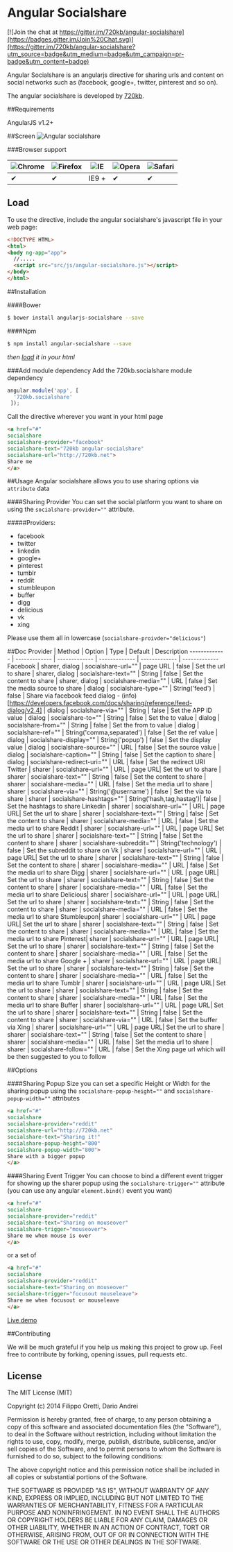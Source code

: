 Angular Socialshare
==================

[![Join the chat at https://gitter.im/720kb/angular-socialshare](https://badges.gitter.im/Join%20Chat.svg)](https://gitter.im/720kb/angular-socialshare?utm_source=badge&utm_medium=badge&utm_campaign=pr-badge&utm_content=badge)


Angular Socialshare is an angularjs directive for sharing urls and content on social networks such as (facebook, google+, twitter, pinterest and so on).


The angular socialshare is developed by [720kb](http://720kb.net).

##Requirements


AngularJS v1.2+

##Screen
![Angular socialshare](http://i.imgur.com/uRg6mO5.jpg)

###Browser support


![Chrome](https://raw.github.com/alrra/browser-logos/master/chrome/chrome_48x48.png) | ![Firefox](https://raw.github.com/alrra/browser-logos/master/firefox/firefox_48x48.png) | ![IE](https://raw.github.com/alrra/browser-logos/master/internet-explorer/internet-explorer_48x48.png) | ![Opera](https://raw.github.com/alrra/browser-logos/master/opera/opera_48x48.png) | ![Safari](https://raw.github.com/alrra/browser-logos/master/safari/safari_48x48.png)
--- | --- | --- | --- | --- |
 ✔ | ✔ | IE9 + | ✔ | ✔ |


## Load

To use the directive, include the angular socialshare's javascript file in your web page:

```html
<!DOCTYPE HTML>
<html>
<body ng-app="app">
  //.....
  <script src="src/js/angular-socialshare.js"></script>
</body>
</html>
```

##Installation

####Bower

```bash
$ bower install angularjs-socialshare --save
```
####Npm

```bash
$ npm install angular-socialshare --save
```

_then [load](https://github.com/720kb/angular-socialshare#load) it in your html_

###Add module dependency
Add the 720kb.socialshare module dependency

```javascript
angular.module('app', [
  '720kb.socialshare'
 ]);
```

Call the directive wherever you want in your html page

```html
<a href="#"
socialshare
socialshare-provider="facebook"
socialshare-text="720kb angular-socialshare"
socialshare-url="http://720kb.net">
Share me
</a>
```

##Usage
Angular socialshare allows you to use sharing options via `attribute` data

####Sharing Provider
You can set the social platform you want to share on using the `socialshare-provider=""` attribute.

#####Providers:

- facebook
- twitter
- linkedin
- google+
- pinterest
- tumblr
- reddit
- stumbleupon
- buffer
- digg
- delicious
- vk
- xing

Please use them all in lowercase (`socialshare-proivder="delicious"`)

##Doc
Provider  | Method | Option | Type | Default | Description
------------- | ------------- | ------------- | ------------- | ------------- | -------------
Facebook  | 	sharer, dialog		| socialshare-url="" 	 | page URL | false |		Set the url to share
          | 	sharer, dialog		| socialshare-text="" 	 | String |	 false	| Set the content to share
          | 	sharer, dialog		| socialshare-media="" 	 |	URL |	false | Set the media source to share
          | 	dialog		| socialshare-type=""	 | String('feed') | false |		Share via facebook feed dialog  - (info)[https://developers.facebook.com/docs/sharing/reference/feed-dialog/v2.4]
          | 	dialog		| socialshare-via="" 	 |	String | false | 	Set the APP ID value
          | 	dialog		| socialshare-to="" 	 |	String	| false | Set the to value
          | 	dialog		| socialshare-from="" 	 |	String	| false | Set the from to value
          | 	dialog		| socialshare-ref="" 	 |	String('comma,separated') | false |	Set the ref value
          | 	dialog		| socialshare-display="" 	 | String('popup') | false |	Set the display value
          | 	dialog		| socialshare-source="" 	 | URL | false |	Set the source value
          | 	dialog		| socialshare-caption="" 	 | String | false |	Set the caption to share
          | 	dialog		| socialshare-redirect-uri="" 	 | URL | false |	Set the redirect URI
Twitter  | 	sharer		| socialshare-url="" 	 |	URL | page URL|	Set the url to share
         | 	sharer		| socialshare-text="" 	 | String	| false |	Set the content to share
         | 	sharer		| socialshare-media="" 	 | URL | false |		Set the media url to share
         | 	sharer		| socialshare-via="" 	 | 	String('@username') | false |	Set the via to share
         | 	sharer		| socialshare-hashtags="" 	 |	String('hash,tag,hastag')| false   |	Set the hashtags to share
Linkedin | 	sharer		| socialshare-url="" 	 |	URL | page URL|	Set the url to share
         | 	sharer		| socialshare-text="" 	 | String	| false |	Set the content to share
         | 	sharer		| socialshare-media="" 	 | URL | false |		Set the media url to share
 Reddit  | 	sharer		| socialshare-url="" 	 |	URL | page URL|	Set the url to share
         | 	sharer		| socialshare-text="" 	 | String	| false |	Set the content to share
         | 	sharer		| socialshare-subreddit="" 	 | String('technology')	| false |	Set the subreddit to share on
 Vk      | 	sharer		| socialshare-url="" 	 |	URL | page URL|	Set the url to share
         | 	sharer		| socialshare-text="" 	 | String	| false |	Set the content to share
         | 	sharer		| socialshare-media="" 	 | URL | false |		Set the media url to share
 Digg    | 	sharer		| socialshare-url="" 	 |	URL | page URL|	Set the url to share
         | 	sharer		| socialshare-text="" 	 | String	| false |	Set the content to share
         | 	sharer		| socialshare-media="" 	 | URL | false |		Set the media url to share
Delicious| 	sharer		| socialshare-url="" 	 |	URL | page URL|	Set the url to share
         | 	sharer		| socialshare-text="" 	 | String	| false |	Set the content to share
         | 	sharer		| socialshare-media="" 	 | URL | false |		Set the media url to share
Stumbleupon| 	sharer		| socialshare-url="" 	 |	URL | page URL|	Set the url to share
         | 	sharer		| socialshare-text="" 	 | String	| false |	Set the content to share
         | 	sharer		| socialshare-media="" 	 | URL | false |		Set the media url to share
Pinterest| 	sharer		| socialshare-url="" 	 |	URL | page URL|	Set the url to share
         | 	sharer		| socialshare-text="" 	 | String	| false |	Set the content to share
         | 	sharer		| socialshare-media="" 	 | URL | false |		Set the media url to share
Google + | 	sharer		| socialshare-url="" 	 |	URL | page URL|	Set the url to share
         | 	sharer		| socialshare-text="" 	 | String	| false |	Set the content to share
         | 	sharer		| socialshare-media="" 	 | URL | false |		Set the media url to share
Tumblr   | 	sharer		| socialshare-url="" 	 |	URL | page URL|	Set the url to share
         | 	sharer		| socialshare-text="" 	 | String	| false |	Set the content to share
         | 	sharer		| socialshare-media="" 	 | URL | false |		Set the media url to share
Buffer   | 	sharer		| socialshare-url="" 	 |	URL | page URL|	Set the url to share
         | 	sharer		| socialshare-text="" 	 | String	| false |	Set the content to share
         | 	sharer		| socialshare-via="" 	 | URL | false |		Set the buffer via
Xing     | 	sharer		| socialshare-url="" 	 |	URL | page URL|	Set the url to share
         | 	sharer		| socialshare-text="" 	 | String	| false |	Set the content to share
         | 	sharer		| socialshare-media="" 	 | URL | false |		Set the media url to share
         | 	sharer		| socialshare-follow="" 	 | URL | false |		Set the Xing page url which will be then suggested to you to follow
         
         


##Options

####Sharing Popup Size
you can set a specific Height or Width for the sharing popup using the `socialshare-popup-height=""` and `socialshare-popup-width=""` attributes

```html
<a href="#"
socialshare
socialshare-provider="reddit"
socialshare-url="http://720kb.net"
socialshare-text="Sharing it!"
socialshare-popup-height="800"
socialshare-popup-width="800">
Share with a bigger popup
</a>
```

####Sharing Event Trigger
You can choose to bind a different event trigger for showing up the sharer popup using the `socialshare-trigger=""` attribute (you can use any angular `element.bind()` event you want)

```html
<a href="#"
socialshare
socialshare-provider="reddit"
socialshare-text="Sharing on mouseover"
socialshare-trigger="mouseover">
Share me when mouse is over
</a>
```
or a set of

```html
<a href="#"
socialshare
socialshare-provider="reddit"
socialshare-text="Sharing on mouseover"
socialshare-trigger="focusout mouseleave">
Share me when focusout or mouseleave
</a>
```

[Live demo](https://720kb.github.io/angular-socialshare)


##Contributing

We will be much grateful if you help us making this project to grow up.
Feel free to contribute by forking, opening issues, pull requests etc.

## License

The MIT License (MIT)

Copyright (c) 2014 Filippo Oretti, Dario Andrei

Permission is hereby granted, free of charge, to any person obtaining a copy of this software and associated documentation files (the "Software"), to deal in the Software without restriction, including without limitation the rights to use, copy, modify, merge, publish, distribute, sublicense, and/or sell copies of the Software, and to permit persons to whom the Software is furnished to do so, subject to the following conditions:

The above copyright notice and this permission notice shall be included in all copies or substantial portions of the Software.

THE SOFTWARE IS PROVIDED "AS IS", WITHOUT WARRANTY OF ANY KIND, EXPRESS OR IMPLIED, INCLUDING BUT NOT LIMITED TO THE WARRANTIES OF MERCHANTABILITY, FITNESS FOR A PARTICULAR PURPOSE AND NONINFRINGEMENT. IN NO EVENT SHALL THE AUTHORS OR COPYRIGHT HOLDERS BE LIABLE FOR ANY CLAIM, DAMAGES OR OTHER LIABILITY, WHETHER IN AN ACTION OF CONTRACT, TORT OR OTHERWISE, ARISING FROM, OUT OF OR IN CONNECTION WITH THE SOFTWARE OR THE USE OR OTHER DEALINGS IN THE SOFTWARE.
